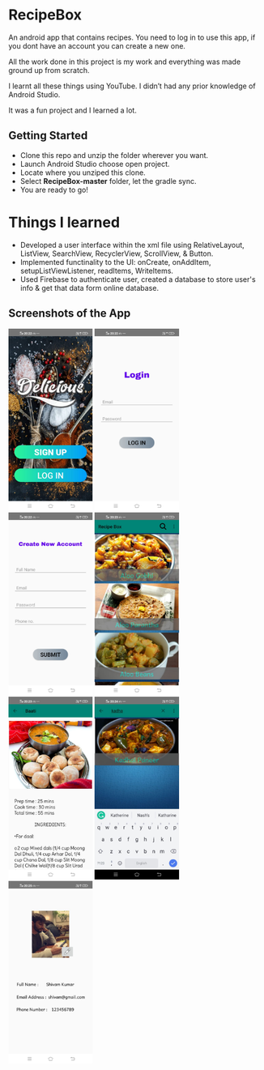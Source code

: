 # RecipeBox

An android app that contains recipes.
You need to log in to use this app, if you dont have an account you can create a new one.

All the work done in this project is my work and everything was made ground up from scratch.

I learnt all these things using YouTube. I didn’t had any prior knowledge of Android Studio.

It was a fun project and I learned a lot.

## Getting Started
- Clone this repo and unzip the folder wherever you want.
- Launch Android Studio choose open project.
- Locate where you unziped this clone.
- Select **RecipeBox-master** folder, let the gradle sync.
- You are ready to go!

# Things I learned

- Developed a user interface within the xml file using RelativeLayout, ListView, SearchView, RecyclerView, ScrollView, & Button.
- Implemented functinality to the UI: onCreate, onAddItem, setupListViewListener, readItems, WriteItems.
- Used Firebase to authenticate user, created a database to store user's info & get that data form online database.


## Screenshots of the App

<p>
 <img src="Screenshots/1.jpeg" width="33%">
 <img src="Screenshots/2.jpeg" width="33%">
 <img src="Screenshots/3.jpeg" width="33%">
 <img src="Screenshots/4.jpeg" width="33%">
 <img src="Screenshots/5.jpeg" width="33%">
 <img src="Screenshots/6.jpeg" width="33%">
 <img src="Screenshots/9.jpeg" width="33%">
<p>
